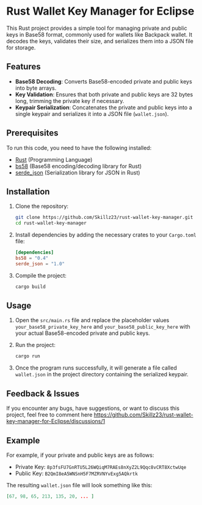 # Rust Wallet Key Manager for Eclipse 

This Rust project provides a simple tool for managing private and public keys in Base58 format, commonly used for wallets like Backpack wallet. It decodes the keys, validates their size, and serializes them into a JSON file for storage.

## Features

- **Base58 Decoding**: Converts Base58-encoded private and public keys into byte arrays.
- **Key Validation**: Ensures that both private and public keys are 32 bytes long, trimming the private key if necessary.
- **Keypair Serialization**: Concatenates the private and public keys into a single keypair and serializes it into a JSON file (`wallet.json`).
  
## Prerequisites

To run this code, you need to have the following installed:

- [Rust](https://www.rust-lang.org/) (Programming Language)
- [bs58](https://docs.rs/bs58/) (Base58 encoding/decoding library for Rust)
- [serde_json](https://docs.rs/serde_json/) (Serialization library for JSON in Rust)

## Installation

1. Clone the repository:

    ```bash
    git clone https://github.com/Skillz23/rust-wallet-key-manager.git
    cd rust-wallet-key-manager
    ```
    
2. Install dependencies by adding the necessary crates to your `Cargo.toml` file:

    ```toml
    [dependencies]
    bs58 = "0.4"
    serde_json = "1.0"
    ```

3. Compile the project:

    ```bash
    cargo build
    ```

## Usage

1. Open the `src/main.rs` file and replace the placeholder values `your_base58_private_key_here` and `your_base58_public_key_here` with your actual Base58-encoded private and public keys.

2. Run the project:

    ```bash
    cargo run
    ```

3. Once the program runs successfully, it will generate a file called `wallet.json` in the project directory containing the serialized keypair.

## Feedback & Issues

If you encounter any bugs, have suggestions, or want to discuss this project, feel free to comment here https://github.com/Skillz23/rust-wallet-key-manager-for-Eclipse/discussions/1

## Example

For example, if your private and public keys are as follows:

- Private Key: `8p3fsFU7GnRTU5L26WQiqM7RAEs8nXyZ2L9Qqc8vCRT8XctwUqe`
- Public Key: `B2QmI8eA5WNSnH5F7MZRVNYvExg5AQkrtk`

The resulting `wallet.json` file will look something like this:

```json
[67, 98, 65, 213, 135, 20, ... ]

